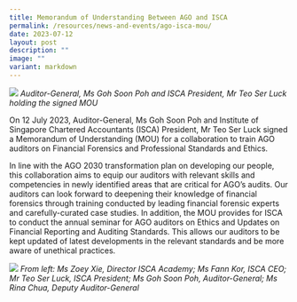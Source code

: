 ```yaml
---
title: Memorandum of Understanding Between AGO and ISCA
permalink: /resources/news-and-events/ago-isca-mou/
date: 2023-07-12
layout: post
description: ""
image: ""
variant: markdown
---
```

![](/images/News%20&%20Events%20Photos/2023/agoiscamou.jpg)
*Auditor-General, Ms Goh Soon Poh and ISCA President, Mr Teo Ser Luck holding the signed MOU*

On 12 July 2023, Auditor-General, Ms Goh Soon Poh and Institute of Singapore Chartered Accountants (ISCA) President, Mr Teo Ser Luck signed a Memorandum of Understanding (MOU) for a collaboration to train AGO auditors on Financial Forensics and Professional Standards and Ethics.  
  
In line with the AGO 2030 transformation plan on developing our people, this collaboration aims to equip our auditors with relevant skills and competencies in newly identified areas that are critical for AGO’s audits. Our auditors can look forward to deepening their knowledge of financial forensics through training conducted by leading financial forensic experts and carefully-curated case studies. In addition, the MOU provides for ISCA to conduct the annual seminar for AGO auditors on Ethics and Updates on Financial Reporting and Auditing Standards. This allows our auditors to be kept updated of latest developments in the relevant standards and be more aware of unethical practices.

![](/images/News%20&%20Events%20Photos/2023/agoiscamou2.jpg)
*From left: Ms Zoey Xie, Director ISCA Academy; Ms Fann Kor, ISCA CEO; Mr Teo Ser Luck, ISCA President; Ms Goh Soon Poh, Auditor-General; Ms Rina Chua, Deputy Auditor-General*